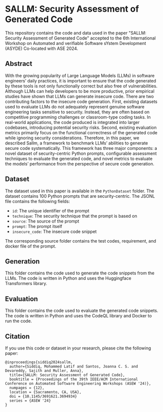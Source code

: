 # SALLM: Security Assessment of Generated Code

This repository contains the code and data used in the paper "SALLM: Security Assessment of Generated Code" accepted to the 6th International Workshop on Automated and verifiable Software sYstem Development (ASYDE) Co-located with ASE 2024.

## Abstract
With the growing popularity of Large Language Models (LLMs) in software engineers’ daily practices, it is important to ensure that the code generated by these tools is not only functionally correct but also free of vulnerabilities. Although LLMs can help developers to be more productive, prior empirical studies have shown that LLMs can generate insecure code. There are two contributing factors to the insecure code generation. First, existing datasets used to evaluate LLMs do not adequately represent genuine software engineering tasks sensitive to security. Instead, they are often based on competitive programming challenges or classroom-type coding tasks. In real-world applications, the code produced is integrated into larger codebases, introducing potential security risks. Second, existing evaluation metrics primarily focus on the functional correctness of the generated code while ignoring security considerations. Therefore, in this paper, we described Sallm, a framework to benchmark LLMs’ abilities to generate secure code systematically. This framework has three major components: a novel dataset of security-centric Python prompts, configurable assessment techniques to evaluate the generated code, and novel metrics to evaluate the models’ performance from the perspective of secure code generation.


## Dataset
The dataset used in this paper is available in the `PythonDataset` folder. The dataset contains 100 Python prompts that are security-centric. The JSONL file contains the following fields:
- `id`: The unique identifier of the prompt
- `technique`: The security technique that the prompt is based on
- `source`: The source of the prompt
- `prompt`: The prompt itself
- `insecure_code`: The insecure code snippet
  
The corresponding source folder contains the test codes, requirement, and docker file of the prompt.

## Generation
This folder contains the code used to generate the code snippets from the LLMs. The code is written in Python and uses the Huggingface Transformers library.

## Evaluation
This folder contains the code used to evaluate the generated code snippets. The code is written in Python and uses the CodeQL library and Docker to run the code.

## Citation
If you use this code or dataset in your research, please cite the following paper:
```
@inproceedings{siddiq2024sallm,
  author={Siddiq, Mohammed Latif and Santos, Joanna C. S. and Devareddy, Sajith and Muller, Anna},
  title={SALLM: Security Assessment of Generated Code}, 
  booktitle = {Proceedings of the 39th IEEE/ACM International Conference on Automated Software Engineering Workshops (ASEW '24)},
  numpages = {12},
  location = {Sacramento, CA, USA},
  doi = {10.1145/3691621.3694934}
  series = {ASEW '24}
}
```

